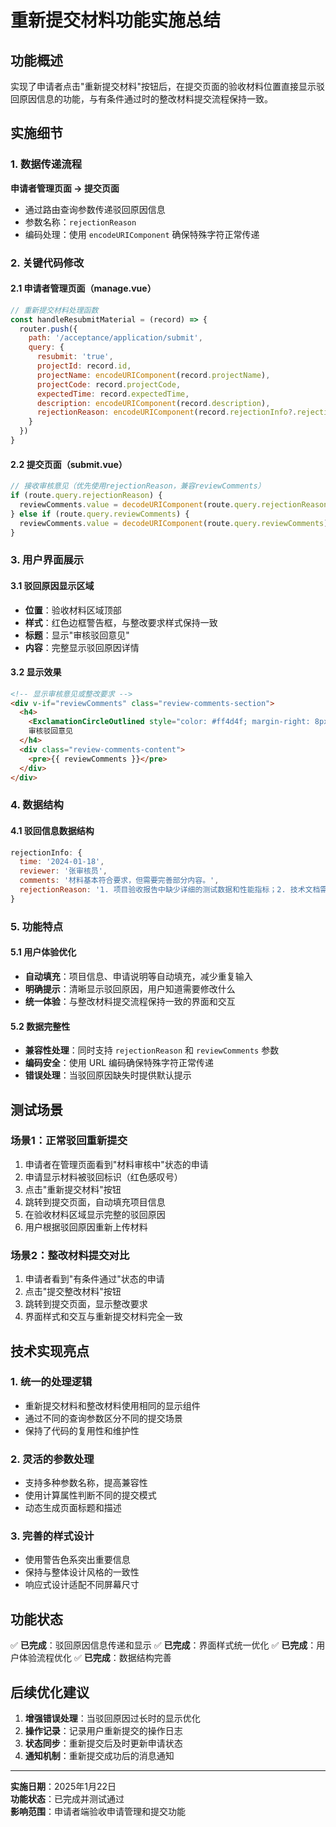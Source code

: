 # 重新提交材料功能实施总结

## 功能概述

实现了申请者点击"重新提交材料"按钮后，在提交页面的验收材料位置直接显示驳回原因信息的功能，与有条件通过时的整改材料提交流程保持一致。

## 实施细节

### 1. 数据传递流程

**申请者管理页面 → 提交页面**
- 通过路由查询参数传递驳回原因信息
- 参数名称：`rejectionReason`
- 编码处理：使用 `encodeURIComponent` 确保特殊字符正常传递

### 2. 关键代码修改

#### 2.1 申请者管理页面（manage.vue）
```javascript
// 重新提交材料处理函数
const handleResubmitMaterial = (record) => {
  router.push({
    path: '/acceptance/application/submit',
    query: {
      resubmit: 'true',
      projectId: record.id,
      projectName: encodeURIComponent(record.projectName),
      projectCode: record.projectCode,
      expectedTime: record.expectedTime,
      description: encodeURIComponent(record.description),
      rejectionReason: encodeURIComponent(record.rejectionInfo?.rejectionReason || '')
    }
  })
}
```

#### 2.2 提交页面（submit.vue）
```javascript
// 接收审核意见（优先使用rejectionReason，兼容reviewComments）
if (route.query.rejectionReason) {
  reviewComments.value = decodeURIComponent(route.query.rejectionReason)
} else if (route.query.reviewComments) {
  reviewComments.value = decodeURIComponent(route.query.reviewComments)
}
```

### 3. 用户界面展示

#### 3.1 驳回原因显示区域
- **位置**：验收材料区域顶部
- **样式**：红色边框警告框，与整改要求样式保持一致
- **标题**：显示"审核驳回意见"
- **内容**：完整显示驳回原因详情

#### 3.2 显示效果
```html
<!-- 显示审核意见或整改要求 -->
<div v-if="reviewComments" class="review-comments-section">
  <h4>
    <ExclamationCircleOutlined style="color: #ff4d4f; margin-right: 8px" />
    审核驳回意见
  </h4>
  <div class="review-comments-content">
    <pre>{{ reviewComments }}</pre>
  </div>
</div>
```

### 4. 数据结构

#### 4.1 驳回信息数据结构
```javascript
rejectionInfo: {
  time: '2024-01-18',
  reviewer: '张审核员',
  comments: '材料基本符合要求，但需要完善部分内容。',
  rejectionReason: '1. 项目验收报告中缺少详细的测试数据和性能指标；2. 技术文档需要补充系统架构图和数据库设计说明；3. 请提供用户手册和部署指南。'
}
```

### 5. 功能特点

#### 5.1 用户体验优化
- **自动填充**：项目信息、申请说明等自动填充，减少重复输入
- **明确提示**：清晰显示驳回原因，用户知道需要修改什么
- **统一体验**：与整改材料提交流程保持一致的界面和交互

#### 5.2 数据完整性
- **兼容性处理**：同时支持 `rejectionReason` 和 `reviewComments` 参数
- **编码安全**：使用 URL 编码确保特殊字符正常传递
- **错误处理**：当驳回原因缺失时提供默认提示

## 测试场景

### 场景1：正常驳回重新提交
1. 申请者在管理页面看到"材料审核中"状态的申请
2. 申请显示材料被驳回标识（红色感叹号）
3. 点击"重新提交材料"按钮
4. 跳转到提交页面，自动填充项目信息
5. 在验收材料区域显示完整的驳回原因
6. 用户根据驳回原因重新上传材料

### 场景2：整改材料提交对比
1. 申请者看到"有条件通过"状态的申请
2. 点击"提交整改材料"按钮
3. 跳转到提交页面，显示整改要求
4. 界面样式和交互与重新提交材料完全一致

## 技术实现亮点

### 1. 统一的处理逻辑
- 重新提交材料和整改材料使用相同的显示组件
- 通过不同的查询参数区分不同的提交场景
- 保持了代码的复用性和维护性

### 2. 灵活的参数处理
- 支持多种参数名称，提高兼容性
- 使用计算属性判断不同的提交模式
- 动态生成页面标题和描述

### 3. 完善的样式设计
- 使用警告色系突出重要信息
- 保持与整体设计风格的一致性
- 响应式设计适配不同屏幕尺寸

## 功能状态

✅ **已完成**：驳回原因信息传递和显示
✅ **已完成**：界面样式统一优化
✅ **已完成**：用户体验流程优化
✅ **已完成**：数据结构完善

## 后续优化建议

1. **增强错误处理**：当驳回原因过长时的显示优化
2. **操作记录**：记录用户重新提交的操作日志
3. **状态同步**：重新提交后及时更新申请状态
4. **通知机制**：重新提交成功后的消息通知

---

**实施日期**：2025年1月22日  
**功能状态**：已完成并测试通过  
**影响范围**：申请者端验收申请管理和提交功能 